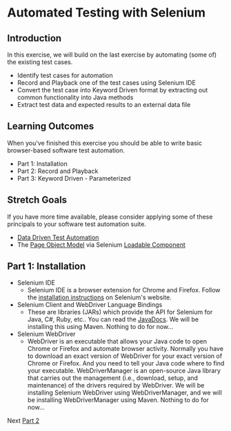 # Automated Testing with Selenium

## Introduction

In this exercise, we will build on the last exercise by automating (some of) the existing test cases.
- Identify test cases for automation
- Record and Playback one of the test cases using Selenium IDE
- Convert the test case into Keyword Driven format by extracting out common functionality into Java methods
- Extract test data and expected results to an external data file

## Learning Outcomes

When you've finished this exercise you should be able to write basic browser-based software test automation. 
 - Part 1: Installation
 - Part 2: Record and Playback
 - Part 3: Keyword Driven - Parameterized

 ## Stretch Goals
 If you have more time available, please consider applying some of these principals to your software test automation suite.
   - [Data Driven Test Automation](https://en.wikipedia.org/wiki/Data-driven_testing)
   - The [Page Object Model](https://www.selenium.dev/documentation/test_practices/encouraged/page_object_models/) via Selenium [Loadable Component](https://www.selenium.dev/selenium/docs/api/java/org/openqa/selenium/support/ui/LoadableComponent.html)

## Part 1: Installation
- Selenium IDE
  - Selenium IDE is a browser extension for Chrome and Firefox. Follow the [installation instructions](https://www.selenium.dev/selenium-ide/) on Selenium's website.
- Selenium Client and WebDriver Language Bindings
  - These are libraries (JARs) which provide the API for Selenium for Java, C#, Ruby, etc.. You can read the [JavaDocs](https://www.selenium.dev/selenium/docs/api/java/overview-summary.html). We will be installing this using Maven. Nothing to do for now...
- Selenium WebDriver
  - WebDriver is an executable that allows your Java code to open Chrome or Firefox and automate browser activity. Normally you have to download an exact version of WebDriver for your exact version of Chrome or Firefox. And you need to tell your Java code where to find your executable. WebDriverManager is an open-source Java library that carries out the management (i.e., download, setup, and maintenance) of the drivers required by WebDriver. We will be installing Selenium WebDriver using WebDriverManager, and we will be installing WebDriverManager using Maven. Nothing to do for now...

Next
[Part 2](./M15-exercise-automated-testing-part2.md)